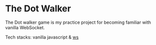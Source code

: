 # The Dot Walker

The Dot walker game is my practice project for becoming familiar with vanilla WebSocket.

Tech stacks: vanilla javascript & [ws](https://www.npmjs.com/package/ws)